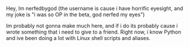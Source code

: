Hey,
Im nerfedbygod 
(the username is cause i have horrific eyesight, and my joke is "i was so OP in the beta, god nerfed my eyes")

Im probably not gonna make much here, 
and if i do its probably cause i wrote something that i need to give to a friend. 
Right now, i know Python and ive been doing a lot with Linux shell scripts and aliases.

<!---
nerfedbygod/nerfedbygod is a ✨ special ✨ repository because its `README.md` (this file) appears on your GitHub profile.
You can click the Preview link to take a look at your changes.
--->
